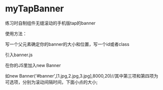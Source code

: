 # myTapBanner


练习时自制组件无缝滚动的手机版tap的banner


使用方法：


写一个父元素确定你的banner的大小和位置，写一个id或者class


引入banner.js



在你的JS里加入new Banner


如new Banner('#banner',[1.jpg,2.jpg,3.jpg],8000,20)//其中第三项和第四项为可选项，分别为滚动间隔时间，下面小点的大小;
